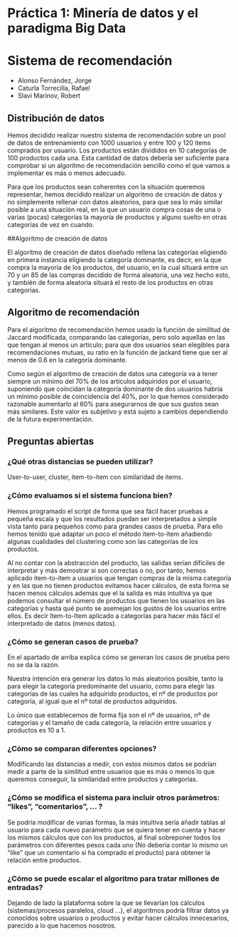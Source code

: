 ﻿# Práctica 1: Minería de datos y el paradigma Big Data
# Sistema de recomendación


* Alonso Fernández, Jorge
* Caturla Torrecilla, Rafael
* Slavi Marinov, Robert


## Distribución de datos

Hemos decidido realizar nuestro sistema de recomendación sobre un pool de datos de entrenamiento con 1000 usuarios y entre 100 y 120 items comprados por usuario.
Los productos están divididos en 10 categorías de 100 productos cada una.
Esta cantidad de datos debería ser suficiente para comprobar si un algoritmo de recomendación sencillo como el que vamos a implementar es más o menos adecuado.

Para que los productos sean coherentes con la situación queremos representar,  hemos decidido realizar un algoritmo de creación de datos y no simplemente rellenar con datos aleatorios, para que sea lo más similar posible a una situación real, en la que un usuario compra cosas de una o varias (pocas) categorías la mayoría de productos y alguno suelto en otras categorías de vez en cuando.

##Algoritmo de creación de datos

El algoritmo de creación de datos diseñado rellena las categorías eligiendo en primera instancia eligiendo la categoría dominante, es decir, en la que compra la mayoría de los productos, del usuario, en la cual situará entre un 70 y un 85 de las compras decidido de forma aleatoria, una vez hecho esto, y también de forma aleatoria situará el resto de los productos en otras categorías.

## Algoritmo de recomendación

Para el algoritmo de recomendación hemos usado la función de similitud de Jaccard modificada, comparando las categorías, pero solo aquellas en las que tengan al menos un artículo; para que dos usuarios sean elegibles para recomendaciones mutuas, su ratio en la función de jackard tiene que ser al menos de 0.6 en la categoría dominante.

Como según el algoritmo de creación de datos una categoría va a tener siempre un mínimo del 70% de los artículos adquiridos por el usuario, suponiendo que coincidan la categoría dominante de dos usuarios habría un mínimo posible de coincidencia del 40%, por lo que hemos considerado razonable aumentarlo al 60% para asegurarnos de que sus gustos sean más similares. Este valor es subjetivo y está sujeto a cambios dependiendo de la futura experimentación.

## Preguntas abiertas

### ¿Qué otras distancias se pueden utilizar?

User-to-user, cluster, item-to-item con similaridad de items.

### ¿Cómo evaluamos si el sistema funciona bien?

Hemos programado el script de forma que sea fácil hacer pruebas a pequeña escala y que  los resultados puedan ser interpretados a simple vista tanto para pequeños como para grandes casos de prueba. Para ello hemos tenido que adaptar un poco el método item-to-item añadiendo algunas cualidades del clustering como son las categorías de los productos.

 Al no contar con la abstracción del producto, las salidas serían difíciles de interpretar y más demostrar si son correctas o no, por tanto, hemos aplicado item-to-item a usuarios que tengan compras de la misma categoría  y en las que no tienen productos evitamos hacer cálculos, de esta forma se hacen menos cálculos además que el la salida es más intuitiva ya que podemos consultar el número de productos que tienen los usuarios en las categorías y hasta qué punto se asemejan los gustos de los usuarios entre ellos. Es decir Item-to-Item aplicado a categorías para hacer más fácil el interpretado de datos (menos datos).

### ¿Cómo se generan casos de prueba?

En el apartado de arriba explica cómo se generan los casos de prueba pero no se da la razón.

Nuestra intención era generar los datos lo más aleatorios posible, tanto la para elegir la categoría predominante del usuario, como para elegir las categorías de las cuales  ha adquirido productos, el nº de productos por categoría, al igual que el nº total de productos adquiridos.

Lo único que establecemos de forma fija son el nº de usuarios, nº de categorías y el tamaño de cada categoría, la relación entre usuarios y productos es 10 a 1.

### ¿Cómo se comparan diferentes opciones?

Modificando las distancias a medir, con estos mismos datos se podrían medir a parte de la similitud entre usuarios que es más o menos lo que queremos conseguir, la similaridad entre productos y categorías.

### ¿Cómo se modifica el sistema para incluir otros parámetros: “likes”, “comentarios”, … ?

Se podría modificar de varias formas, la más intuitiva sería añadir tablas al usuario para cada nuevo parámetro que se quiera tener en cuenta y hacer los mismos cálculos que con los productos, al final sobreponer todos los parámetros con diferentes pesos cada uno (No debería contar lo mismo un “like” que un comentario si ha comprado el producto) para obtener la relación entre productos.

### ¿Cómo se puede escalar el algoritmo para tratar millones de entradas?

Dejando de lado la plataforma sobre la que se llevarían los cálculos (sistemas/procesos paralelos, cloud ...), el algoritmos podría filtrar datos ya conocidos sobre usuarios o productos y evitar hacer cálculos innecesarios, parecido a lo que hacemos nosotros.

